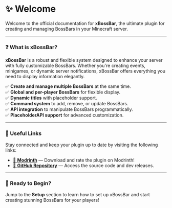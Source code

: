 # ✨ Welcome

Welcome to the official documentation for **xBossBar**, the ultimate plugin for creating and managing BossBars in your Minecraft server.

***

### ❓ What is **xBossBar**?

**xBossBar** is a robust and flexible system designed to enhance your server with fully customizable BossBars. Whether you're creating events, minigames, or dynamic server notifications, xBossBar offers everything you need to display information elegantly.

✅ **Create and manage multiple BossBars** at the same time.\
✅ **Global and per-player BossBars** for flexible display.\
✅ **Dynamic titles** with placeholder support.\
✅ **Command system** to add, remove, or update BossBars.\
✅ **API integration** to manipulate BossBars programmatically.\
✅ **PlaceholderAPI support** for advanced customization.

***

### 🔗 Useful Links

Stay connected and keep your plugin up to date by visiting the following links:

* [🧩 **Modrinth**](https://modrinth.com/project/xbossbar) — Download and rate the plugin on Modrinth!
* [📂 **GitHub Repository**](https://github.com/xDrygo/xBossBar) — Access the source code and dev releases.

***

### 🚀 Ready to Begin?

Jump to the **Setup** section to learn how to set up xBossBar and start creating stunning BossBars for your players!

